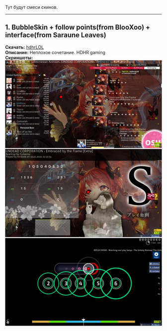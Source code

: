 Тут будут смеси скинов.

---

## 1. BubbleSkin + follow points(from BlooXoo) + interface(from Saraune Leaves) 
**Скачать:** [hdhrLOL](https://drive.google.com/file/d/17vy4nLkRTVjx7mC6Pp23mDiuo-xzZ6S0/view?usp=sharing)  
**Описание:** Неплохое сочетание. HDHR gaming  
**Скриншоты:**  
![Скриншот 1](screenshots/bubfolint1.jpg)  
![Скриншот 2](screenshots/bubfolint2.jpg)
![Скриншот 2](screenshots/bubfolint3.jpg)

